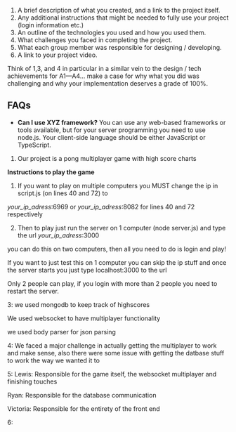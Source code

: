 

1. A brief description of what you created, and a link to the project itself.
2. Any additional instructions that might be needed to fully use your project (login information etc.)
3. An outline of the technologies you used and how you used them.
4. What challenges you faced in completing the project.
5. What each group member was responsible for designing / developing.
6. A link to your project video.

Think of 1,3, and 4 in particular in a similar vein to the design / tech achievements for A1—A4… make a case for why what you did was challenging and why your implementation deserves a grade of 100%.

## FAQs

- **Can I use XYZ framework?** You can use any web-based frameworks or tools available, but for your server programming you need to use node.js. Your client-side language should be either JavaScript or TypeScript.

1. Our project is a pong multiplayer game with high score charts


**Instructions to play the game**

1. If you want to play on multiple computers you MUST change the ip in script.js (on lines 40 and 72) to

*your_ip_adress*:6969 or *your_ip_adress*:8082 for lines 40 and 72 respectively

2. Then to play just run the server on 1 computer (node server.js) and type the url *your_ip_adress*:3000

you can do this on two computers, then all you need to do is login and play!

If you want to just test this on 1 computer you can skip the ip stuff and once the server starts you just type localhost:3000 to the url



Only 2 people can play, if you login with more than 2 people you need to restart the server.


3: we used mongodb to keep track of highscores

We used websocket to have multiplayer functionality

we used body parser for json parsing


4: We faced a major challenge in actually getting the multiplayer to work and make sense, also there were some issue with 
getting the datbase stuff to work the way we wanted it to

5: Lewis: Responsible for the game itself, the websocket multiplayer and finishing touches

Ryan: Responsible for the database communication

Victoria: Responsible for the entirety of the front end

6: